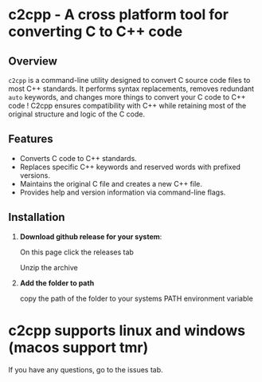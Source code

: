 # c2cpp - A cross platform tool for converting C to C++ code

## Overview

`c2cpp` is a command-line utility designed to convert C source code files to most C++ standards. It performs syntax replacements, removes redundant `auto` keywords, and changes more things to convert your C code to C++ code ! C2cpp ensures compatibility with C++ while retaining most of the original structure and logic of the C code.

## Features

- Converts C code to C++ standards.
- Replaces specific C++ keywords and reserved words with prefixed versions.
- Maintains the original C file and creates a new C++ file.
- Provides help and version information via command-line flags.

## Installation

1. **Download github release for your system**:

    On this page click the releases tab

    Unzip the archive

2. **Add the folder to path**

    copy the path of the folder to your systems PATH environment variable

# c2cpp supports linux and windows (macos support tmr)

If you have any questions,
go to the issues tab.
